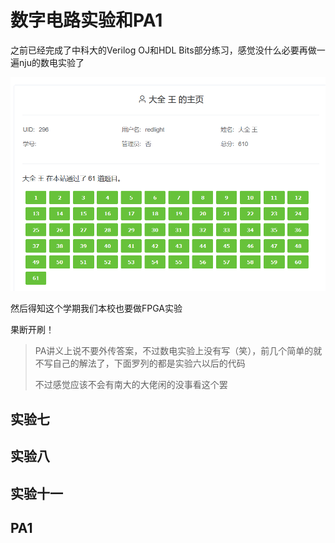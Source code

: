 # 数字电路实验和PA1

之前已经完成了中科大的Verilog OJ和HDL Bits部分练习，感觉没什么必要再做一遍nju的数电实验了

![image-20220301181524796](一生一芯学习笔记2【PA】.assets/image-20220301181524796.png)

然后得知这个学期我们本校也要做FPGA实验

果断开刷！

> PA讲义上说不要外传答案，不过数电实验上没有写（笑），前几个简单的就不写自己的解法了，下面罗列的都是实验六以后的代码
>
> 不过感觉应该不会有南大的大佬闲的没事看这个罢

## 实验七







## 实验八







## 实验十一









## PA1

















